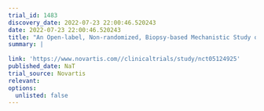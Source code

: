 ```yaml
---
trial_id: 1483
discovery_date: 2022-07-23 22:00:46.520243
date: 2022-07-23 22:00:46.520243
title: "An Open-label, Non-randomized, Biopsy-based Mechanistic Study on Pharmacokinetics, Pharmacodynamics, Safety and Tolerability of Ianalumab in Patients With Sjögren&#39;s Syndrome"
summary: |
  
link: 'https://www.novartis.com//clinicaltrials/study/nct05124925'
published_date: NaT
trial_source: Novartis
relevant: 
options:
  unlisted: false
---
```

